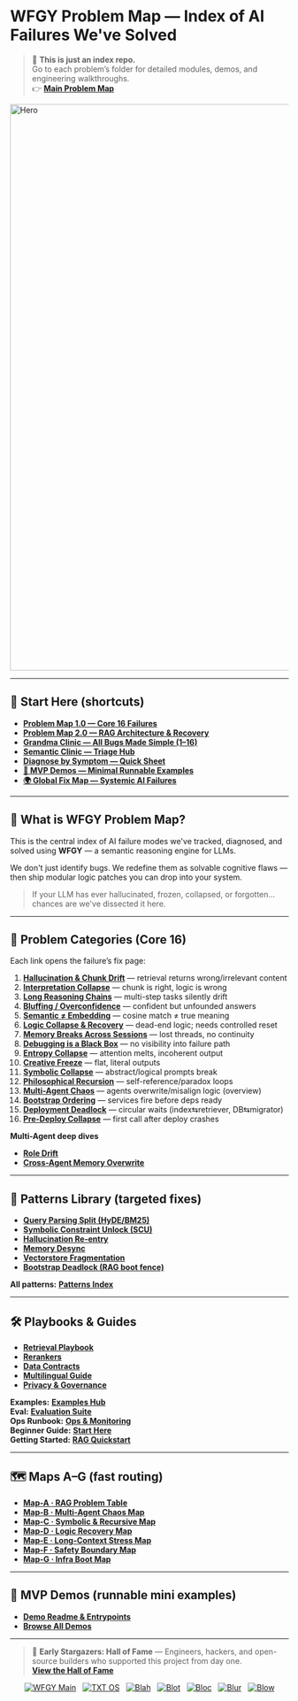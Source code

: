 # WFGY Problem Map — Index of AI Failures We've Solved

> 📌 **This is just an index repo.**  
> Go to each problem’s folder for detailed modules, demos, and engineering walkthroughs.  
> 👉 **[Main Problem Map](https://github.com/onestardao/WFGY/tree/main/ProblemMap)**

<img width="1536" height="1024" alt="Hero" src="https://github.com/user-attachments/assets/a73aac28-c133-4fcb-9643-fb2756736e02" />

---

## 🚀 Start Here (shortcuts)

- **[Problem Map 1.0 — Core 16 Failures](https://github.com/onestardao/WFGY/blob/main/ProblemMap/README.md)**
- **[Problem Map 2.0 — RAG Architecture & Recovery](https://github.com/onestardao/WFGY/blob/main/ProblemMap/rag-architecture-and-recovery.md)**
- **[Grandma Clinic — All Bugs Made Simple (1–16)](https://github.com/onestardao/WFGY/tree/main/ProblemMap/GrandmaClinic)**
- **[Semantic Clinic — Triage Hub](https://github.com/onestardao/WFGY/blob/main/ProblemMap/SemanticClinicIndex.md)**
- **[Diagnose by Symptom — Quick Sheet](https://github.com/onestardao/WFGY/blob/main/ProblemMap/Diagnose.md)**
- **[🧩 MVP Demos — Minimal Runnable Examples](https://github.com/onestardao/WFGY/blob/main/ProblemMap/mvp_demo/README.md)**
- **[🌍 Global Fix Map — Systemic AI Failures](https://github.com/onestardao/WFGY/blob/main/ProblemMap/GlobalFixMap/README.md)**


---

## 🧠 What is WFGY Problem Map?

This is the central index of AI failure modes we've tracked, diagnosed, and solved using **WFGY** — a semantic reasoning engine for LLMs.

We don't just identify bugs. We redefine them as solvable cognitive flaws — then ship modular logic patches you can drop into your system.

> If your LLM has ever hallucinated, frozen, collapsed, or forgotten... chances are we've dissected it here.

---

## 🧭 Problem Categories (Core 16)

Each link opens the failure’s fix page:

1. **[Hallucination & Chunk Drift](https://github.com/onestardao/WFGY/blob/main/ProblemMap/hallucination.md)** — retrieval returns wrong/irrelevant content  
2. **[Interpretation Collapse](https://github.com/onestardao/WFGY/blob/main/ProblemMap/retrieval-collapse.md)** — chunk is right, logic is wrong  
3. **[Long Reasoning Chains](https://github.com/onestardao/WFGY/blob/main/ProblemMap/context-drift.md)** — multi-step tasks silently drift  
4. **[Bluffing / Overconfidence](https://github.com/onestardao/WFGY/blob/main/ProblemMap/bluffing.md)** — confident but unfounded answers  
5. **[Semantic ≠ Embedding](https://github.com/onestardao/WFGY/blob/main/ProblemMap/embedding-vs-semantic.md)** — cosine match ≠ true meaning  
6. **[Logic Collapse & Recovery](https://github.com/onestardao/WFGY/blob/main/ProblemMap/logic-collapse.md)** — dead-end logic; needs controlled reset  
7. **[Memory Breaks Across Sessions](https://github.com/onestardao/WFGY/blob/main/ProblemMap/memory-coherence.md)** — lost threads, no continuity  
8. **[Debugging is a Black Box](https://github.com/onestardao/WFGY/blob/main/ProblemMap/retrieval-traceability.md)** — no visibility into failure path  
9. **[Entropy Collapse](https://github.com/onestardao/WFGY/blob/main/ProblemMap/entropy-collapse.md)** — attention melts, incoherent output  
10. **[Creative Freeze](https://github.com/onestardao/WFGY/blob/main/ProblemMap/creative-freeze.md)** — flat, literal outputs  
11. **[Symbolic Collapse](https://github.com/onestardao/WFGY/blob/main/ProblemMap/symbolic-collapse.md)** — abstract/logical prompts break  
12. **[Philosophical Recursion](https://github.com/onestardao/WFGY/blob/main/ProblemMap/philosophical-recursion.md)** — self-reference/paradox loops  
13. **[Multi-Agent Chaos](https://github.com/onestardao/WFGY/blob/main/ProblemMap/Multi-Agent_Problems.md)** — agents overwrite/misalign logic (overview)  
14. **[Bootstrap Ordering](https://github.com/onestardao/WFGY/blob/main/ProblemMap/bootstrap-ordering.md)** — services fire before deps ready  
15. **[Deployment Deadlock](https://github.com/onestardao/WFGY/blob/main/ProblemMap/deployment-deadlock.md)** — circular waits (index⇆retriever, DB⇆migrator)  
16. **[Pre-Deploy Collapse](https://github.com/onestardao/WFGY/blob/main/ProblemMap/predeploy-collapse.md)** — first call after deploy crashes  

**Multi-Agent deep dives**  
- **[Role Drift](https://github.com/onestardao/WFGY/blob/main/ProblemMap/multi-agent-chaos/role-drift.md)**  
- **[Cross-Agent Memory Overwrite](https://github.com/onestardao/WFGY/blob/main/ProblemMap/multi-agent-chaos/memory-overwrite.md)**

---

## 🧩 Patterns Library (targeted fixes)

- **[Query Parsing Split (HyDE/BM25)](https://github.com/onestardao/WFGY/blob/main/ProblemMap/patterns/pattern_query_parsing_split.md)**
- **[Symbolic Constraint Unlock (SCU)](https://github.com/onestardao/WFGY/blob/main/ProblemMap/patterns/pattern_symbolic_constraint_unlock.md)**
- **[Hallucination Re-entry](https://github.com/onestardao/WFGY/blob/main/ProblemMap/patterns/pattern_hallucination_reentry.md)**
- **[Memory Desync](https://github.com/onestardao/WFGY/blob/main/ProblemMap/patterns/pattern_memory_desync.md)**
- **[Vectorstore Fragmentation](https://github.com/onestardao/WFGY/blob/main/ProblemMap/patterns/pattern_vectorstore_fragmentation.md)**
- **[Bootstrap Deadlock (RAG boot fence)](https://github.com/onestardao/WFGY/blob/main/ProblemMap/patterns/pattern_bootstrap_deadlock.md)**

**All patterns:** **[Patterns Index](https://github.com/onestardao/WFGY/tree/main/ProblemMap/patterns)**

---

## 🛠️ Playbooks & Guides

- **[Retrieval Playbook](https://github.com/onestardao/WFGY/blob/main/ProblemMap/retrieval-playbook.md)**
- **[Rerankers](https://github.com/onestardao/WFGY/blob/main/ProblemMap/rerankers.md)**
- **[Data Contracts](https://github.com/onestardao/WFGY/blob/main/ProblemMap/data-contracts.md)**
- **[Multilingual Guide](https://github.com/onestardao/WFGY/blob/main/ProblemMap/multilingual-guide.md)**
- **[Privacy & Governance](https://github.com/onestardao/WFGY/blob/main/ProblemMap/privacy-and-governance.md)**

**Examples:** **[Examples Hub](https://github.com/onestardao/WFGY/tree/main/ProblemMap/examples)**  
**Eval:** **[Evaluation Suite](https://github.com/onestardao/WFGY/tree/main/ProblemMap/eval)**  
**Ops Runbook:** **[Ops & Monitoring](https://github.com/onestardao/WFGY/tree/main/ProblemMap/ops)**  
**Beginner Guide:** **[Start Here](https://github.com/onestardao/WFGY/blob/main/ProblemMap/BeginnerGuide.md)**  
**Getting Started:** **[RAG Quickstart](https://github.com/onestardao/WFGY/blob/main/ProblemMap/getting-started.md)**

---

## 🗺️ Maps A–G (fast routing)

- **[Map-A · RAG Problem Table](https://github.com/onestardao/WFGY/blob/main/ProblemMap/RAG_Problems.md)**
- **[Map-B · Multi-Agent Chaos Map](https://github.com/onestardao/WFGY/blob/main/ProblemMap/Multi-Agent_Problems.md)**
- **[Map-C · Symbolic & Recursive Map](https://github.com/onestardao/WFGY/blob/main/ProblemMap/Symbolic_Logic_Problems.md)**
- **[Map-D · Logic Recovery Map](https://github.com/onestardao/WFGY/blob/main/ProblemMap/logic-collapse.md)**
- **[Map-E · Long-Context Stress Map](https://github.com/onestardao/WFGY/blob/main/ProblemMap/LongContext_Problems.md)**
- **[Map-F · Safety Boundary Map](https://github.com/onestardao/WFGY/blob/main/ProblemMap/Safety_Boundary_Problems.md)**
- **[Map-G · Infra Boot Map](https://github.com/onestardao/WFGY/blob/main/ProblemMap/Infra_Boot_Problems.md)**

---

## 🧪 MVP Demos (runnable mini examples)

- **[Demo Readme & Entrypoints](https://github.com/onestardao/WFGY/blob/main/ProblemMap/mvp_demo/README.md)**
- **[Browse All Demos](https://github.com/onestardao/WFGY/tree/main/ProblemMap/mvp_demo)**


---

> 👑 **Early Stargazers: Hall of Fame** — Engineers, hackers, and open-source builders who supported this project from day one.  
> **[View the Hall of Fame](https://github.com/onestardao/WFGY/tree/main/stargazers)**

<div align="center">

[![WFGY Main](https://img.shields.io/badge/WFGY-Main-red?style=flat-square)](https://github.com/onestardao/WFGY)
&nbsp;
[![TXT OS](https://img.shields.io/badge/TXT%20OS-Reasoning%20OS-orange?style=flat-square)](https://github.com/onestardao/WFGY/tree/main/OS)
&nbsp;
[![Blah](https://img.shields.io/badge/Blah-Semantic%20Embed-yellow?style=flat-square)](https://github.com/onestardao/WFGY/tree/main/OS/BlahBlahBlah)
&nbsp;
[![Blot](https://img.shields.io/badge/Blot-Persona%20Core-green?style=flat-square)](https://github.com/onestardao/WFGY/tree/main/OS/BlotBlotBlot)
&nbsp;
[![Bloc](https://img.shields.io/badge/Bloc-Reasoning%20Compiler-blue?style=flat-square)](https://github.com/onestardao/WFGY/tree/main/OS/BlocBlocBloc)
&nbsp;
[![Blur](https://img.shields.io/badge/Blur-Text2Image%20Engine-navy?style=flat-square)](https://github.com/onestardao/WFGY/tree/main/OS/BlurBlurBlur)
&nbsp;
[![Blow](https://img.shields.io/badge/Blow-Game%20Logic-purple?style=flat-square)](https://github.com/onestardao/WFGY/tree/main/OS/BlowBlowBlow)

</div>
